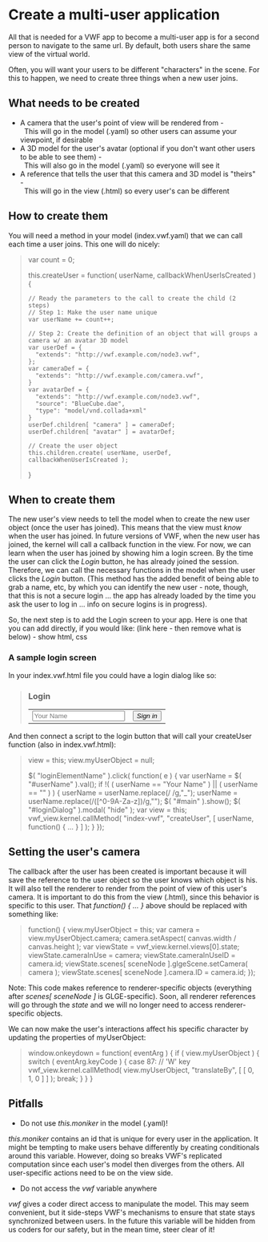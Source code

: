# Create a multi-user application

All that is needed for a VWF app to become a multi-user app is for a second person to navigate to the same url.  By default, both users share the same view of the virtual world.

Often, you will want your users to be different "characters" in the scene.  For this to happen, we need to create three things when a new user joins.

## What needs to be created

- A camera that the user's point of view will be rendered from -<br/>&nbsp;&nbsp;This will go in the model (.yaml) so other users can assume your viewpoint, if desirable
- A 3D model for the user's avatar (optional if you don't want other users to be able to see them) -<br/>&nbsp;&nbsp;This will also go in the model (.yaml) so everyone will see it
- A reference that tells the user that this camera and 3D model is "theirs" -<br/>&nbsp;&nbsp;This will go in the view (.html) so every user's can be different

## How to create them

You will need a method in your model (index.vwf.yaml) that we can call each time a user joins.  This one will do nicely:

>	var count = 0;
>	
>	this.createUser = function( userName, callbackWhenUserIsCreated ) {
>	
>	  // Ready the parameters to the call to create the child (2 steps)
>	  // Step 1: Make the user name unique
>	  var userName += count++;
>	
>	  // Step 2: Create the definition of an object that will groups a camera w/ an avatar 3D model
>	  var userDef = { 
>	    "extends": "http://vwf.example.com/node3.vwf",       
>	  };
>	  var cameraDef = {
>	    "extends": "http://vwf.example.com/camera.vwf", 
>	  }
>	  var avatarDef = {
>	    "extends": "http://vwf.example.com/node3.vwf",
>	    "source": "BlueCube.dae",
>	    "type": "model/vnd.collada+xml"
>	  }
>	  userDef.children[ "camera" ] = cameraDef;
>	  userDef.children[ "avatar" ] = avatarDef;
>	
>	  // Create the user object
>	  this.children.create( userName, userDef, callbackWhenUserIsCreated );
>	}

## When to create them

The new user's view needs to tell the model when to create the new user object (once the user has joined).  This means that the view must *know* when the user has joined.  In future versions of VWF, when the new user has joined, the kernel will call a callback function in the view.  For now, we can learn when the user has joined by showing him a login screen.  By the time the user can click the *Login* button, he has already joined the session.  Therefore, we can call the necessary functions in the model when the user clicks the *Login* button.  (This method has the added benefit of being able to grab a name, etc, by which you can identify the new user - note, though, that this is not a secure login ... the app has already loaded by the time you ask the user to log in ... info on secure logins is in progress).

So, the next step is to add the Login screen to your app.  Here is one that you can add directly, if you would like: (link here - then remove what is below) - show html, css

### A sample login screen

In your index.vwf.html file you could have a login dialog like so:

>	<div id="loginDialog">
>	  <div>
>	    <h3>Login</h3>
>	  </div>
>	  <div>
>	    <table>
>	      <tr>
>	        <td>
>	          <input type="text" id="userName" class="input-large" placeholder="Your Name" maxlength="15">
>	        </td>
>	        <td>
>	          <button id="loginButton"><i class="icon-user icon-white"/>  Sign in</button>
>	        </td>
>	      </tr>
>	    </table>
>	  </div>
>	  <div id="loadFooter">
>	  </div>
>	</div>

And then connect a script to the login button that will call your createUser function (also in index.vwf.html):

>	view = this;
>	view.myUserObject = null;
>	
> 	$( "loginElementName" ).click( function( e ) {
>	  var userName = $( "#userName" ).val();
>	  if !( ( userName == "Your Name" ) || ( userName == "" ) ) {
>	    userName = userName.replace(/ /g,"_");
>	    userName = userName.replace(/([^0-9A-Za-z])/g,"");
>	    $( "#main" ).show();
>	    $( "#loginDialog" ).modal( "hide" );
>	    var view = this;
>	    vwf_view.kernel.callMethod( "index-vwf", "createUser", [ userName, function() { ... } ] );
>	  }
>	});

## Setting the user's camera

The callback after the user has been created is important because it will save the reference to the user object so the user knows which object is his.  It will also tell the renderer to render from the point of view of this user's camera.  It is important to do this from the view (.html), since this behavior is specific to this user.  That *function() { ... }* above should be replaced with something like:

> 	function() {
>	  view.myUserObject = this;
>	  var camera = view.myUserObject.camera;
>	  camera.setAspect( canvas.width / canvas.height );
>	  var viewState = vwf_view.kernel.views[0].state;
>	  viewState.cameraInUse = camera;
>	  viewState.cameraInUseID = camera.id;
>	  viewState.scenes[ sceneNode ].glgeScene.setCamera( camera );
>	  viewState.scenes[ sceneNode ].camera.ID = camera.id;
>	});

Note: This code makes reference to renderer-specific objects (everything after *scenes[ sceneNode ]* is GLGE-specific).  Soon, all renderer references will go through the *state* and we will no longer need to access renderer-specific objects.

We can now make the user's interactions affect his specific character by updating the properties of myUserObject:

>	window.onkeydown = function( eventArg ) {
>	  if ( view.myUserObject ) {
>	    switch ( eventArg.keyCode ) {
>	      case 87: // 'W' key
>	        vwf_view.kernel.callMethod( view.myUserObject, "translateBy", [ [ 0, 1, 0 ] ] );
>	        break;
>	    }
>	  }
>	}

## Pitfalls

- Do not use *this.moniker* in the model (.yaml)!

*this.moniker* contains an id that is unique for every user in the application.  It might be tempting to make users behave differently by creating conditionals around this variable.  However, doing so breaks VWF's replicated computation since each user's model then diverges from the others.  All user-specific actions need to be on the view side.

- Do not access the *vwf* variable anywhere

*vwf* gives a coder direct access to manipulate the model.  This may seem convenient, but it side-steps VWF's mechanisms to ensure that state stays synchronized between users.  In the future this variable will be hidden from us coders for our safety, but in the mean time, steer clear of it!
